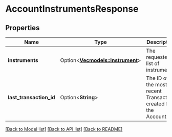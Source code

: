 # AccountInstrumentsResponse

## Properties

Name | Type | Description | Notes
------------ | ------------- | ------------- | -------------
**instruments** | Option<[**Vec<models::Instrument>**](Instrument.md)> | The requested list of instruments. | [optional]
**last_transaction_id** | Option<**String**> | The ID of the most recent Transaction created for the Account. | [optional]

[[Back to Model list]](../README.md#documentation-for-models) [[Back to API list]](../README.md#documentation-for-api-endpoints) [[Back to README]](../README.md)



